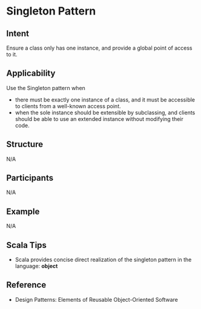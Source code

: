 # Singleton Pattern


## Intent
Ensure a class only has one instance, and provide a global point of access to it.


## Applicability
Use the Singleton pattern when
* there must be exactly one instance of a class, and it must be accessible to clients from a well-known access point.
* when the sole instance should be extensible by subclassing, and clients should be able to use an extended instance without modifying their code.


## Structure
N/A

## Participants
N/A

## Example
N/A

## Scala Tips
* Scala provides concise direct realization of the singleton pattern in the language: **object**


## Reference
* Design Patterns: Elements of Reusable Object-Oriented Software
